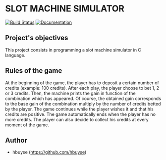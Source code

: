 SLOT MACHINE SIMULATOR
======================

[![Build Status](https://travis-ci.org/hbuyse/slot_machine.svg?branch=master)](https://travis-ci.org/hbuyse/slot_machine)
[![Documentation](https://codedocs.xyz/hbuyse/slot_machine.svg)](https://codedocs.xyz/hbuyse/slot_machine/)

Project's objectives
--------------------
This project consists in programming a slot machine simulator in C language.


Rules of the game
-----------------
At the beginning of the game, the player has to deposit a certain number of credits (example: 100 credits).
After each play, the player choose to bet 1, 2 or 3 credits.
Then, the machine prints the gain in function of the combination which has appeared.
Of course, the obtained gain corresponds to the base gain of the combination multiply by the number of credits betted by 
the player.
The game continues while the player wishes it and that his credits are positive.
The game automatically ends when the player has no more credits.
The player can also decide to collect his credits at every moment of the game.



Author
------

* hbuyse (https://github.com/hbuyse)